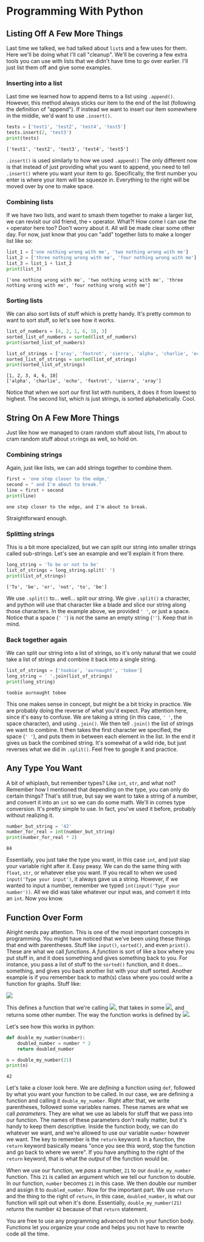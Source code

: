 # Programming With Python

## Listing Off A Few More Things
Last time we talked, we had talked about `list`s and a few uses for them. Here we'll be doing what I'll call "cleanup". We'll be covering a few extra tools you can use with lists that we didn't have time to go over earlier. I'll just list them off and give some examples.

### Inserting into a list
Last time we learned how to append items to a list using `.append()`. However, this method always sticks our item to the end of the list (following the definition of "append"). If instead we want to insert our item somewhere in the middle, we'd want to use `.insert()`.
```python
tests = ['test1', 'test2', 'test4', 'test5'] 
tests.insert(2, 'test3')
print(tests)
```
```
['test1', 'test2', 'test3', 'test4', 'test5']
```
`.insert()` is used similarly to how we used `.append()` The only different now is that instead of just providing what you want to append, you need to tell `.insert()` where you want your item to go. Specifically, the first number you enter is where your item will be squeeze in. Everything to the right will be moved over by one to make space.

### Combining lists
If we have two lists, and want to smash them together to make a larger list, we can revisit our old friend, the `+` operator. What?! How come I can use the `+` operator here too? Don't worry about it. All will be made clear some other day. For now, just know that you can "add" together lists to make a longer list like so:
```python
list_1 = ['one nothing wrong with me', 'two nothing wrong with me']
list_2 = ['three nothing wrong with me', 'four nothing wrong with me']
list_3 = list_1 + list_2
print(list_3)
```
```
['one nothing wrong with me', 'two nothing wrong with me', 'three nothing wrong with me', 'four nothing wrong with me']
```

### Sorting lists
We can also sort lists of stuff which is pretty handy. It's pretty common to want to sort stuff, so let's see how it works.
```python
list_of_numbers = [4, 2, 1, 6, 10, 3]
sorted_list_of_numbers = sorted(list_of_numbers)
print(sorted_list_of_numbers)

list_of_strings = ['xray', 'foxtrot', 'sierra', 'alpha', 'charlie', 'echo']
sorted_list_of_strings = sorted(list_of_strings)
print(sorted_list_of_strings)
```
```
[1, 2, 3, 4, 6, 10]
['alpha', 'charlie', 'echo', 'foxtrot', 'sierra', 'xray']
```
Notice that when we sort our first list with numbers, it does it from lowest to highest. The second list, which is just strings, is sorted alphabetically. Cool.

## String On A Few More Things
Just like how we managed to cram random stuff about lists, I'm about to cram random stuff about `str`ings as well, so hold on.

### Combining strings
Again, just like lists, we can add strings together to combine them.
```python
first = 'one step closer to the edge,'
second = " and I'm about to break."
line = first + second
print(line)
```
```
one step closer to the edge, and I'm about to break.
```
Straightforward enough.

### Splitting strings
This is a bit more specialized, but we can split our string into smaller strings called sub-strings. Let's see an example and we'll explain it from there.
```python
long_string = 'To be or not to be'
list_of_strings = long_string.split(' ')
print(list_of_strings)
```
```
['To', 'be', 'or', 'not', 'to', 'be']
```

We use `.split()` to... well... split our string. We give `.split()` a character, and python will use that character like a blade and slice our string along those characters. In the example above, we provided `' '`, or just a space. Notice that a space (`' '`) is _not_ the same an empty string (`''`). Keep that in mind.

### Back together again
We can split our string into a list of strings, so it's only natural that we could take a list of strings and combine it back into a single string.
```python
list_of_strings = ['toobie', 'aurnaught', 'tobee']
long_string = ' '.join(list_of_strings)
print(long_string)
```
```
toobie aurnaught tobee
```
This one makes sense in concept, but might be a bit tricky in practice. We are probably doing the reverse of what you'd expect. Pay attention here, since it's easy to confuse. We are taking a string (in this case, `' '`, the space character), and using `.join()`. We then tell `.join()` the list of strings we want to combine. It then takes the first character we specified, the space (`' '`), and puts them in between each element in the list. In the end it gives us back the combined string. It's somewhat of a wild ride, but just reverses what we did in `.split()`. Feel free to google it and practice.

## Any Type You Want
A bit of whiplash, but remember types? Like `int`, `str`, and what not? Remember how I mentioned that depending on the type, you can only do certain things? That's still true, but say we want to take a string of a number, and convert it into an `int` so we can do some math. We'll in comes type conversion. It's pretty simple to use. In fact, you've used it before, probably without realizing it.
```python
number_but_string = '42'
number_for_real = int(number_but_string)
print(number_for_real * 2)
```
```
84
```
Essentially, you just take the type you want, in this case `int`, and just slap your variable right after it. Easy peasy. We can do the same thing with `float`, `str`, or whatever else you want. If you recall to when we used `input('Type your input')`, it always gave us a string. However, if we wanted to input a number, remember we typed `int(input('Type your number'))`. All we did was take whatever our input was, and convert it into an `int`. Now you know.

## Function Over Form
Alright nerds pay attention. This is one of the most important concepts in programming. You might have noticed that we've been using these things that end with parentheses. Stuff like `input()`, `sorted()`, and even `print()`. These are what we call _functions_. A _function_ is sort of like a box where you put stuff in, and it does something and gives something back to you. For instance, you pass a list of stuff to the `sorted()` function, and it does... something, and gives you back another list with your stuff sorted. Another example is if you remember back to math(s) class where you could write a function for graphs. Stuff like:

<img src="https://render.githubusercontent.com/render/math?math=f(x) = x %2B 5">

This defines a function that we're calling <img src="https://render.githubusercontent.com/render/math?math=f">, that takes in some <img src="https://render.githubusercontent.com/render/math?math=x">, and returns some other number. The way the function works is defined by <img src="https://render.githubusercontent.com/render/math?math=x %2B0 5">.

Let's see how this works in python:
```python
def double_my_number(number):
    doubled_number = number * 2
    return doubled_number

n = double_my_number(21)
print(n)
```
```
42
```

Let's take a closer look here. We are _defining_ a function using `def`, followed by what you want your function to be called. In our case, we are defining a function and calling it `double_my_number`. Right after that, we write parentheses, followed some variables names. These names are what we call _parameters_. They are what we use as labels for stuff that we pass into our function. The names of these parameters don't really matter, but it's handy to keep them descriptive. Inside the function body, we can do whatever we want, and we're allowed to use our variable `number` however we want. The key to remember is the `return` keyword. In a function, the `return` keyword basically means "once you see this word, stop the function and go back to where we were". If you have anything to the right of the `return` keyword, that is what the _output_ of the function would be.

When we use our function, we _pass_ a number, `21` to our `double_my_number` function. This `21` is called an argument which we tell our function to double. In our function, `number` becomes `21` in this case. We then double our number and assign it to `doubled_number`. Now for the important part. We use `return` and the thing to the right of `return`, in this case, `doubled_number`, is what our function will spit out when it's done. Essentially, `double_my_number(21)` _returns_ the number `42` because of that `return` statement.

You are free to use any programming advanced tech in your function body. Functions let you organize your code and helps you not have to rewrite code all the time.
